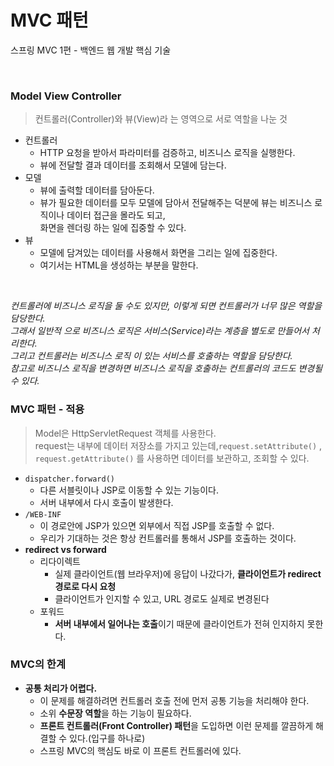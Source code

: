 # MVC 패턴
스프링 MVC 1편 - 백엔드 웹 개발 핵심 기술

<br>

### Model View Controller
> 컨트롤러(Controller)와 뷰(View)라 는 영역으로 서로 역할을 나눈 것
* 컨트롤러
  * HTTP 요청을 받아서 파라미터를 검증하고, 비즈니스 로직을 실행한다. 
  * 뷰에 전달할 결과 데이터를 조회해서 모델에 담는다.
* 모델
  * 뷰에 출력할 데이터를 담아둔다.
  * 뷰가 필요한 데이터를 모두 모델에 담아서 전달해주는 덕분에 뷰는 비즈니스 로직이나 데이터 접근을 몰라도 되고,     
    화면을 렌더링 하는 일에 집중할 수 있다.
* 뷰
  * 모델에 담겨있는 데이터를 사용해서 화면을 그리는 일에 집중한다.
  * 여기서는 HTML을 생성하는 부분을 말한다.    

<br>

*컨트롤러에 비즈니스 로직을 둘 수도 있지만, 이렇게 되면 컨트롤러가 너무 많은 역할을 담당한다.    
그래서 일반적 으로 비즈니스 로직은 서비스(Service)라는 계층을 별도로 만들어서 처리한다.    
그리고 컨트롤러는 비즈니스 로직 이 있는 서비스를 호출하는 역할을 담당한다.     
참고로 비즈니스 로직을 변경하면 비즈니스 로직을 호출하는 컨트롤러의 코드도 변경될 수 있다.*

### MVC 패턴 - 적용
> Model은 HttpServletRequest 객체를 사용한다.     
> request는 내부에 데이터 저장소를 가지고 있는데,`request.setAttribute()` ,     
> `request.getAttribute()` 를 사용하면 데이터를 보관하고, 조회할 수 있다.
* `dispatcher.forward()`
  * 다른 서블릿이나 JSP로 이동할 수 있는 기능이다.
  * 서버 내부에서 다시 호출이 발생한다.
* `/WEB-INF`
  * 이 경로안에 JSP가 있으면 외부에서 직접 JSP를 호출할 수 없다.
  * 우리가 기대하는 것은 항상 컨트롤러를 통해서 JSP를 호출하는 것이다.
* **redirect vs forward**
  * 리다이렉트
    * 실제 클라이언트(웹 브라우저)에 응답이 나갔다가, **클라이언트가 redirect 경로로 다시 요청**
    * 클라이언트가 인지할 수 있고, URL 경로도 실제로 변경된다
  * 포워드
    * **서버 내부에서 일어나는 호출**이기 때문에 클라이언트가 전혀 인지하지 못한다.


### MVC의 한계
* **공통 처리가 어렵다.**
  * 이 문제를 해결하려면 컨트롤러 호출 전에 먼저 공통 기능을 처리해야 한다.
  * 소위 **수문장 역할**을 하는 기능이 필요하다.
  * **프론트 컨트롤러(Front Controller) 패턴**을 도입하면 이런 문제를 깔끔하게 해결할 수 있다.(입구를 하나로)
  * 스프링 MVC의 핵심도 바로 이 프론트 컨트롤러에 있다.
